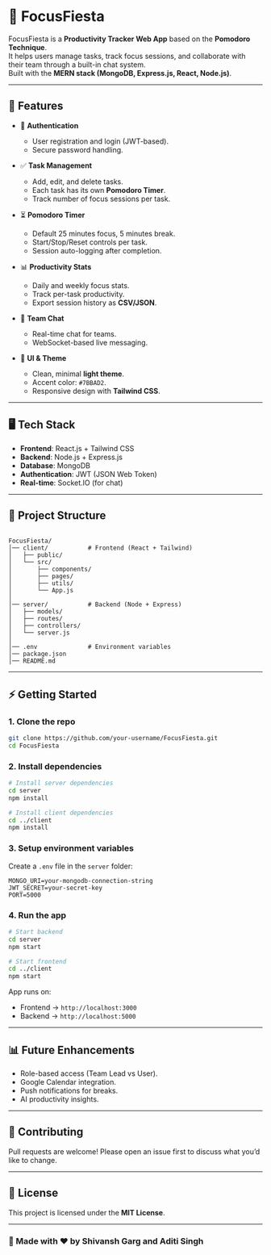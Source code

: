 # 🎯 FocusFiesta

FocusFiesta is a **Productivity Tracker Web App** based on the **Pomodoro Technique**.  
It helps users manage tasks, track focus sessions, and collaborate with their team through a built-in chat system.  
Built with the **MERN stack (MongoDB, Express.js, React, Node.js)**.

---

## 🌟 Features

- 🔐 **Authentication**
  - User registration and login (JWT-based).
  - Secure password handling.

- ✅ **Task Management**
  - Add, edit, and delete tasks.
  - Each task has its own **Pomodoro Timer**.
  - Track number of focus sessions per task.

- ⏳ **Pomodoro Timer**
  - Default 25 minutes focus, 5 minutes break.
  - Start/Stop/Reset controls per task.
  - Session auto-logging after completion.

- 📊 **Productivity Stats**
  - Daily and weekly focus stats.
  - Track per-task productivity.
  - Export session history as **CSV/JSON**.

- 💬 **Team Chat**
  - Real-time chat for teams.
  - WebSocket-based live messaging.

- 🎨 **UI & Theme**
  - Clean, minimal **light theme**.
  - Accent color: `#7BBAD2`.
  - Responsive design with **Tailwind CSS**.

---

## 🖥️ Tech Stack

- **Frontend**: React.js + Tailwind CSS  
- **Backend**: Node.js + Express.js  
- **Database**: MongoDB  
- **Authentication**: JWT (JSON Web Token)  
- **Real-time**: Socket.IO (for chat)  

---

## 📂 Project Structure

```

FocusFiesta/
│── client/           # Frontend (React + Tailwind)
│   ├── public/
│   └── src/
│       ├── components/
│       ├── pages/
│       ├── utils/
│       └── App.js
│
│── server/           # Backend (Node + Express)
│   ├── models/
│   ├── routes/
│   ├── controllers/
│   └── server.js
│
│── .env              # Environment variables
│── package.json
│── README.md

````

---

## ⚡ Getting Started

### 1. Clone the repo
```bash
git clone https://github.com/your-username/FocusFiesta.git
cd FocusFiesta
````

### 2. Install dependencies

```bash
# Install server dependencies
cd server
npm install

# Install client dependencies
cd ../client
npm install
```

### 3. Setup environment variables

Create a `.env` file in the `server` folder:

```env
MONGO_URI=your-mongodb-connection-string
JWT_SECRET=your-secret-key
PORT=5000
```

### 4. Run the app

```bash
# Start backend
cd server
npm start

# Start frontend
cd ../client
npm start
```

App runs on:

* Frontend → `http://localhost:3000`
* Backend → `http://localhost:5000`

---

## 📊 Future Enhancements

* Role-based access (Team Lead vs User).
* Google Calendar integration.
* Push notifications for breaks.
* AI productivity insights.

---

## 🤝 Contributing

Pull requests are welcome! Please open an issue first to discuss what you’d like to change.

---

## 📜 License

This project is licensed under the **MIT License**.

---

### 🚀 Made with ❤️ by Shivansh Garg and Aditi Singh